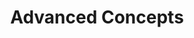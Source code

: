 ---
# metadata # 
title: Advanced Concepts
description: Learn about the more advanced concepts used in Pachyderm. 
date: 
# taxonomy #
tags: 
series:
seriesPart:
layout: 
--- 